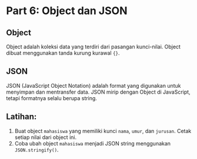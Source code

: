 
# Part 6: Object dan JSON

## Object
Object adalah koleksi data yang terdiri dari pasangan kunci-nilai. Object dibuat menggunakan tanda kurung kurawal `{}`.

## JSON
JSON (JavaScript Object Notation) adalah format yang digunakan untuk menyimpan dan mentransfer data. JSON mirip dengan Object di JavaScript, tetapi formatnya selalu berupa string.

## Latihan:
1. Buat object `mahasiswa` yang memiliki kunci `nama`, `umur`, dan `jurusan`. Cetak setiap nilai dari object ini.
2. Coba ubah object `mahasiswa` menjadi JSON string menggunakan `JSON.stringify()`.
